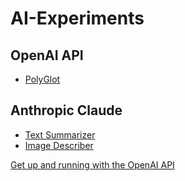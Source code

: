 # AI-Experiments

## OpenAI API
- [PolyGlot](https://polly-glot.pages.dev/)

## Anthropic Claude
- [Text Summarizer](https://the-summarizer-app.pages.dev/)
- [Image Describer](https://image-describer-app.pages.dev/)


<p><a href="https://platform.openai.com/docs/quickstart?context=node">Get up and running with the OpenAI API</a></p>
